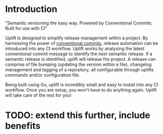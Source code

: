 # Introduction

"Semantic versioning the easy way. Powered by Conventional Commits. Built for use with CI"

Uplift is designed to simplify release management within a project. By harnessing the power of [conventional commits](https://www.conventionalcommits.org/en/v1.0.0/), release automation can be introduced into any CI workflow. Uplift works by analysing the latest conventional commit message to identify the next semantic release. If a semantic release is identified, uplift will release the project. A release can comprise of file bumping (updating the version within a file), changelog management and tagging of a repository, all configurable through uplifts commands and/or configuration file.

Being built using Go, uplift is incredibly small and easy to install into any CI workflow. Once you are setup, you won't have to do anything again. Uplift will take care of the rest for you!

# TODO: extend this further, include benefits
